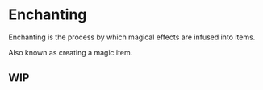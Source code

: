 ---
---

# Enchanting

Enchanting is the process by which magical effects are infused into items. 

Also known as creating a magic item.

## WIP
